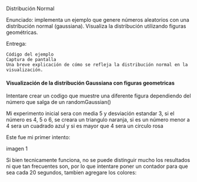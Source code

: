 Distribución Normal

Enunciado: implementa un ejemplo que genere números aleatorios con una distribución normal (gaussiana). Visualiza la distribución utilizando figuras geométricas.

Entrega:

    Código del ejemplo
    Captura de pantalla
    Una breve explicación de cómo se refleja la distribución normal en la visualización.


#### Visualización de la distribución Gaussiana con figuras geometricas

Intentare crear un codigo que muestre una diferente figura dependiendo del número que salga de un randomGaussian()

Mi experimento inicial sera con media 5 y desviación estandar 3, si el número es 4, 5 o 6, se creara un triangulo naranja, si es un número menor a 4 sera un cuadrado azul y si es mayor que 4 sera un circulo rosa

Este fue mi primer intento:

imagen 1


Si bien tecnicamente funciona, no se puede distinguir mucho los resultados ni que tan frecuentes son, por lo que intentare poner un contador para que sea cada 20 segundos, tambien agregare los colores:


